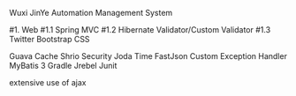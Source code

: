Wuxi JinYe Automation Management System

#1. Web 
#1.1 Spring MVC
#1.2 Hibernate Validator/Custom Validator
#1.3 Twitter Bootstrap CSS

Guava Cache
Shrio Security
Joda Time
FastJson
Custom Exception Handler
MyBatis 3
Gradle
Jrebel
Junit

extensive use of ajax